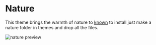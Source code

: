 # Nature
This theme brings the warmth of nature to [known](www.github.com/idno/known) to install just make a nature folder in themes and drop all the files.

![nature preview](https://github.com/physcocode/nature/blob/master/preview.png)
